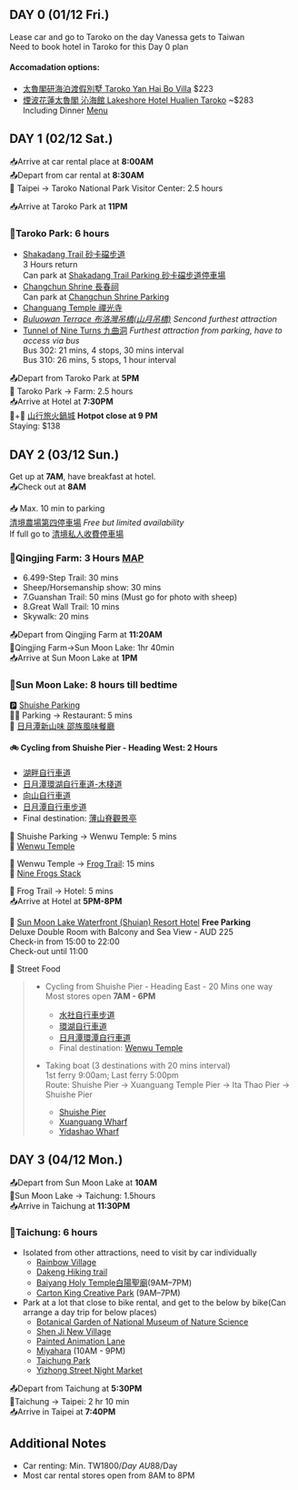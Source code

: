 ## DAY 0 (01/12 Fri.)  
Lease car and go to Taroko on the day Vanessa gets to Taiwan  
Need to book hotel in Taroko for this Day 0 plan  
#### Accomadation options: 
- [太魯閣研海泊渡假別墅 Taroko Yan Hai Bo Villa](https://maps.app.goo.gl/i9LtATgvPCJi6eez6) $223  
- [煙波花蓮太魯閣 沁海館 Lakeshore Hotel Hualien Taroko](https://maps.app.goo.gl/CRSURxhv953zv47j8) ~$283  
  Including Dinner [Menu](https://taroko.lakeshore.com.tw/wp-content/uploads/sites/145/2023/09/2023Q4%E5%B1%B1%E9%87%8E%E9%87%91%E9%A5%8C-%E8%8A%B1%E5%A4%AA%E8%B1%AA%E9%A5%97_compressed-%E5%B7%B2%E8%9E%8D%E5%90%88.pdf)  

## DAY 1 (02/12 Sat.)  

📥Arrive at car rental place at **8:00AM**  
📤Depart from car rental at **8:30AM**  
🚗 Taipei -> Taroko National Park Visitor Center: 2.5 hours

📥Arrive at Taroko Park at **11PM**
### 🎈Taroko Park: 6 hours  
- [Shakadang Trail 砂卡礑步道](https://www.google.com/maps/place/Shakadang+Trail/@24.1622069,121.6106231,16z/data=!4m6!3m5!1s0x34689b985a2388cf:0xdd64e8b10911fe28!8m2!3d24.1623323!4d121.613365!16s%2Fg%2F1tj1_8k7?entry=ttu)  
3 Hours return  
Can park at [Shakadang Trail Parking 砂卡礑步道停車場](https://www.google.com/maps/place/Shakadang+Trail+Parking/@24.161663,121.6127812,17z/data=!4m6!3m5!1s0x3468832911151947:0x486a57b5a7256b70!8m2!3d24.1615975!4d121.6129982!16s%2Fg%2F11hdngbjgh?entry=ttu)  
- [Changchun Shrine 長春祠](https://www.google.com/maps/place/Changchun+Shrine/@24.1613939,121.6044655,16z/data=!4m6!3m5!1s0x346882f3a5ef9ee9:0x220cca88a401de43!8m2!3d24.1604798!4d121.6036866!16s%2Fm%2F076w9r8?entry=ttu)  
Can park at [Changchun Shrine Parking](https://www.google.com/maps/place/Changchun+Shrine+Parking/@24.1613939,121.6044655,16z/data=!4m14!1m7!3m6!1s0x346882f3a5ef9ee9:0x220cca88a401de43!2sChangchun+Shrine!8m2!3d24.1604798!4d121.6036866!16s%2Fm%2F076w9r8!3m5!1s0x34688383c730e157:0x2b39c24c38dd1463!8m2!3d24.162525!4d121.6045976!16s%2Fg%2F11q3m8z4xx?entry=ttu)  
- [Changuang Temple 禪光寺](https://www.google.com/maps/place/Changuang+Temple/@24.159502,121.6033704,16.75z/data=!4m6!3m5!1s0x3468828d2c063039:0x7c9083300f9d0611!8m2!3d24.159292!4d121.6058535!16s%2Fg%2F1td406t3?entry=ttu)  
- [_Buluowan Terrace 布洛灣吊橋(山月吊橋)_](https://www.google.com/maps/place/Buluowan+Terrace/@24.1734784,121.5659985,16.5z/data=!4m14!1m7!3m6!1s0x346882845fc2e7ef:0xddd9fd85e0b0aa31!2sTaroko+National+Park!8m2!3d24.1939246!4d121.4906668!16zL20vMDI1YzNs!3m5!1s0x34688306679bce5b:0x776edb282da5ca81!8m2!3d24.1730194!4d121.5699615!16s%2Fg%2F12j86mg1_?entry=ttu)  _Sencond furthest attraction_  
- [Tunnel of Nine Turns 九曲洞](https://www.google.com/maps/place/Tunnel+of+Nine+Turns/@24.1716207,121.5261612,15.75z/data=!4m14!1m7!3m6!1s0x346882845fc2e7ef:0xddd9fd85e0b0aa31!2sTaroko+National+Park!8m2!3d24.1939246!4d121.4906668!16zL20vMDI1YzNs!3m5!1s0x3468849b7644de1f:0x4fa424dd84f551ac!8m2!3d24.1717158!4d121.5291839!16s%2Fg%2F1tf_qm4b?entry=ttu) _Furthest attraction from parking, have to access via bus_  
  Bus 302: 21 mins, 4 stops, 30 mins interval  
  Bus 310: 26 mins, 5 stops, 1 hour interval  


📤Depart from Taroko Park at **5PM**  
🚗 Taroko Park -> Farm: 2.5 hours  
📥Arrive at Hotel at **7:30PM**  
🛌+🍖 [山行旅火鍋城](https://www.agoda.com/en-gb/mountaintraveler_2/hotel/nantou-tw.html?finalPriceView=2&isShowMobileAppPrice=false&cid=1833981&numberOfBedrooms=&familyMode=false&adults=2&children=0&rooms=1&maxRooms=0&checkIn=2023-12-2&isCalendarCallout=false&childAges=&numberOfGuest=0&missingChildAges=false&travellerType=1&showReviewSubmissionEntry=false&currencyCode=AUD&isFreeOccSearch=false&isCityHaveAsq=false&los=1&searchrequestid=89323be9-e0d4-432a-9f10-3fbdf9e7ac51) **Hotpot close at 9 PM**  
Staying: $138


## DAY 2 (03/12 Sun.)
Get up at **7AM**, have breakfast at hotel.  
📤Check out at **8AM**

📥 Max. 10 min to parking  
[清境農場第四停車場](https://www.google.com/maps/@24.0590528,121.161468,17z/data=!3m1!4b1?entry=ttu) *Free but limited availability*  
If full go to [清境私人收費停車場](https://www.google.com/maps/place/%E6%B8%85%E5%A2%83%E7%A7%81%E4%BA%BA%E6%94%B6%E8%B2%BB%E5%81%9C%E8%BB%8A%E5%A0%B4/@24.0556283,121.1588732,17z/data=!3m1!4b1!4m6!3m5!1s0x3468c3c1ff976a35:0x33c3b697ef887aad!8m2!3d24.0556283!4d121.1614428!16s%2Fg%2F11shwxgvz2?entry=ttu)

### 🎈Qingjing Farm: 3 Hours [MAP](https://trevallog.com/wp-content/uploads/2016/01/cingjing-area-map-english-735x1525.jpg)

- 6.499-Step Trail: 30 mins
- Sheep/Horsemanship show: 30 mins 
- 7.Guanshan Trail: 50 mins (Must go for photo with sheep)
- 8.Great Wall Trail: 10 mins
- Skywalk: 20 mins

📤Depart from Qingjing Farm at **11:20AM**  
🚗Qingjing Farm->Sun Moon Lake: 1hr 40min  
📥Arrive at Sun Moon Lake at **1PM**

### 🎈Sun Moon Lake: 8 hours till bedtime

🅿 [Shuishe Parking](https://maps.app.goo.gl/iZZebWb9D1HK4eBC7)  
🚶‍♀️ Parking -> Restaurant: 5 mins  
🍖 [日月潭新山味 邵族風味餐廳](https://maps.app.goo.gl/pSvybtS3mCjPBZDp7)  

#### 🚲 Cycling from Shuishe Pier - Heading West: 2 Hours  
  - [湖畔自行車道](https://www.google.com/maps/place/%E6%B9%96%E7%95%94%E8%87%AA%E8%A1%8C%E8%BB%8A%E9%81%93/@23.8665922,120.9008962,17z/data=!3m1!4b1!4m6!3m5!1s0x3468d604e08819f3:0xc3742bec1b93d677!8m2!3d23.8665922!4d120.9034765!16s%2Fg%2F11g81c4042?entry=ttu)  
  - [日月潭環湖自行車道-木棧道](https://www.google.com/maps/place/%E6%97%A5%E6%9C%88%E6%BD%AD%E7%92%B0%E6%B9%96%E8%87%AA%E8%A1%8C%E8%BB%8A%E9%81%93-%E6%9C%A8%E6%A3%A7%E9%81%93/@23.8625514,120.9007105,17z/data=!3m1!4b1!4m6!3m5!1s0x3468d744752e7b5d:0x9a26f2e8ea2ac181!8m2!3d23.8625514!4d120.9032908!16s%2Fg%2F11t0w5jhpw?entry=ttu)  
  - [向山自行車道](https://www.google.com/maps/place/%E5%90%91%E5%B1%B1%E8%87%AA%E8%A1%8C%E8%BB%8A%E9%81%93/@23.852374,120.8970546,17z/data=!4m6!3m5!1s0x3468d5fc02525133:0x3456f2c82594ff6a!8m2!3d23.8526875!4d120.9016907!16s%2Fg%2F11bbrkt1gf?entry=ttu)  
  - [日月潭自行車步道](https://www.google.com/maps/place/%E6%97%A5%E6%9C%88%E6%BD%AD%E8%87%AA%E8%A1%8C%E8%BB%8A%E6%AD%A5%E9%81%93/@23.852374,120.8970546,17z/data=!3m1!4b1!4m6!3m5!1s0x3468d5fbff4d3aab:0x5c098864fc077fb0!8m2!3d23.8523741!4d120.9019202!16s%2Fg%2F11cn5x9b0d?entry=ttu)  
  - Final destination: [薄山脊觀景亭](https://www.google.com/maps/place/%E8%96%84%E5%B1%B1%E8%84%8A%E8%A7%80%E6%99%AF%E4%BA%AD/@23.8372641,120.9049409,1759m/data=!3m1!1e3!4m6!3m5!1s0x3468d5607cc86a5f:0xe0560b8a878e807e!8m2!3d23.8361024!4d120.9079682!16s%2Fg%2F11h2btzvgn?entry=ttu)  

🚗 Shuishe Parking -> Wenwu Temple: 5 mins  
🎈 [Wenwu Temple](https://www.google.com/maps/place/Wenwu+Temple/@23.8663208,120.9183049,2957m/data=!3m1!1e3!4m6!3m5!1s0x3468d668e2f4582b:0xfd1f9cd4796180f0!8m2!3d23.8699678!4d120.9275511!16s%2Fm%2F011l1nwr?entry=ttu)  

🚗 Wenwu Temple -> [Frog Trail](https://maps.app.goo.gl/KsMpAq4W45WaxpnR8): 15 mins  
🎈 [Nine Frogs Stack](https://maps.app.goo.gl/8dTBL8XCrmQb7LLC8)  

🚗 Frog Trail -> Hotel: 5 mins  
📥Arrive at Hotel at **5PM-8PM**  

🛌 [Sun Moon Lake Waterfront (Shuian) Resort Hotel](https://maps.app.goo.gl/Z7bFfZFsyBo7hvYr7) **Free Parking**  
  Deluxe Double Room with Balcony and Sea View - AUD 225  
  Check-in from 15:00 to 22:00  
  Check-out until 11:00

🍖 Street Food  


> - Cycling from Shuishe Pier - Heading East - 20 Mins one way  
>   Most stores open **7AM - 6PM**  
>   - [水社自行車步道](https://www.google.com/maps/place/%E6%B0%B4%E7%A4%BE%E8%87%AA%E8%A1%8C%E8%BB%8A%E6%AD%A5%E9%81%93/@23.8703387,120.9178114,879m/data=!3m1!1e3!4m6!3m5!1s0x3468d614d283d74f:0x8dc8cf6b03a67cda!8m2!3d23.8720957!4d120.918627!16s%2Fg%2F11dxkb4vz8?entry=ttu)  
>   - [環湖自行車道](https://www.google.com/maps/place/%E7%92%B0%E6%B9%96%E8%87%AA%E8%A1%8C%E8%BB%8A%E9%81%93/@23.8659539,120.9180123,15z/data=!4m14!1m7!3m6!1s0x3468d604e08819f3:0xc3742bec1b93d677!2z5rmW55WU6Ieq6KGM6LuK6YGT!8m2!3d23.8665922!4d120.9034765!16s%2Fg%2F11g81c4042!3m5!1s0x3468d66a383a7ee7:0xb25e2d5503421946!8m2!3d23.8724524!4d120.9232206!16s%2Fg%2F11dyx9nrjv?entry=ttu)  
>   - [日月潭環潭自行車道](https://www.google.com/maps/place/%E6%97%A5%E6%9C%88%E6%BD%AD%E7%92%B0%E6%BD%AD%E8%87%AA%E8%A1%8C%E8%BB%8A%E9%81%93/@23.8504237,120.9112349,14.25z/data=!4m14!1m7!3m6!1s0x3468d604e08819f3:0xc3742bec1b93d677!2z5rmW55WU6Ieq6KGM6LuK6YGT!8m2!3d23.8665922!4d120.9034765!16s%2Fg%2F11g81c4042!3m5!1s0x3468d668be29ecd1:0x3f760550b36e88a6!8m2!3d23.8691704!4d120.9290252!16s%2Fg%2F11bbrgklwj?entry=ttu)  
>   - Final destination: [Wenwu Temple](https://www.google.com/maps/place/Wenwu+Temple/@23.8663208,120.9183049,2957m/data=!3m1!1e3!4m6!3m5!1s0x3468d668e2f4582b:0xfd1f9cd4796180f0!8m2!3d23.8699678!4d120.9275511!16s%2Fm%2F011l1nwr?entry=ttu)  
>  
> - Taking boat (3 destinations with 20 mins interval)  
 1st ferry 9:00am; Last ferry 5:00pm  
 Route: Shuishe Pier → Xuanguang Temple Pier → Ita Thao Pier → Shuishe Pier  
>   - [Shuishe Pier](https://www.google.com/maps/place/Shuishe+Pier/@23.8642383,120.9100815,370m/data=!3m1!1e3!4m6!3m5!1s0x3468d60e69b75dbb:0x85d0af32b950269a!8m2!3d23.8645269!4d120.9117702!16s%2Fg%2F11ghnfrmx_?entry=ttu)  
>   - [Xuanguang Wharf](https://www.google.com/maps/place/Xuanguang+Wharf/@23.8527751,120.9124718,261m/data=!3m1!1e3!4m6!3m5!1s0x3468d5e181be37d3:0xa79f94edc19821c5!8m2!3d23.85267!4d120.91331!16s%2Fg%2F1tj7bsww?entry=ttu)  
>   - [Yidashao Wharf](https://www.google.com/maps/place/Yidashao+Wharf/@23.8496832,120.9283149,185m/data=!3m1!1e3!4m6!3m5!1s0x3468d5d8258e9079:0xe86b0affb90fd618!8m2!3d23.84974!4d120.92967!16s%2Fg%2F11f6155lxq?entry=ttu)  



## DAY 3 (04/12 Mon.)

📤Depart from Sun Moon Lake at **10AM**  
🚗Sun Moon Lake -> Taichung: 1.5hours  
📥Arrive in Taichung at **11:30PM** 

### 🎈Taichung: 6 hours
- Isolated from other attractions, need to visit by car individually  
  - [Rainbow Village](https://www.google.com/maps/place/%E5%BD%A9%E8%99%B9%E7%9C%B7%E6%9D%91/@24.1337201,120.6072688,1014m/data=!3m2!1e3!4b1!4m6!3m5!1s0x34693e87f82595db:0x9a8836cb8c007336!8m2!3d24.1337152!4d120.6098437!16s%2Fg%2F11cls6p_by?entry=ttu)
  - [Dakeng Hiking trail](https://maps.app.goo.gl/TdKvbgkTVEA8cDSo7) 
  - [Baiyang Holy Temple白陽聖廟](https://maps.app.goo.gl/mmsHHXDhnAqEr4HJ8)(9AM–7PM)    
  - [Carton King Creative Park](https://www.google.com/maps/place/Carton+King+Creative+Park/@24.1781841,120.7364819,1013m/data=!3m2!1e3!4b1!4m6!3m5!1s0x34691846c6f84665:0xc6396f0974ae0c46!8m2!3d24.1781792!4d120.7390568!16s%2Fg%2F1tgcvt65?entry=ttu) (9AM–7PM)
- Park at a lot that close to bike rental, and get to the below by bike(Can arrange a day trip for below places)  
  - [Botanical Garden of National Museum of Nature Science](https://www.google.com/maps/place/Botanical+Garden+of+National+Museum+of+Nature+Science/@24.1581206,120.6656028,1013m/data=!3m2!1e3!4b1!4m6!3m5!1s0x34693d78069134cb:0xd440a632b89ece36!8m2!3d24.1581157!4d120.6681777!16s%2Fg%2F155q0z00?entry=ttu)  
  - [Shen Ji New Village](https://www.google.com/maps/place/Shen+Ji+New+Village/@24.1446354,120.6597654,1014m/data=!3m2!1e3!4b1!4m6!3m5!1s0x34693dcc7e850e61:0xb9353172c42cfa58!8m2!3d24.1446305!4d120.6623403!16s%2Fg%2F11g2qr8g6r?entry=ttu)  
  - [Painted Animation Lane](https://www.google.com/maps/place/Painted+Animation+Lane/@24.1383556,120.6678707,1014m/data=!3m2!1e3!4b1!4m6!3m5!1s0x34693d095d59f337:0x3f1324595b71954c!8m2!3d24.1383507!4d120.6704456!16s%2Fg%2F11b7hytqvx?entry=ttu)  
  - [Miyahara](https://www.google.com/maps/place/Miyahara/@24.1378327,120.6809803,1014m/data=!3m3!1e3!4b1!5s0x34693d147a1b38c3:0xab27197e886f0628!4m6!3m5!1s0x346e90a75d09b2f9:0x46f404b3540f5b06!8m2!3d24.1378278!4d120.6835552!16s%2Fg%2F11cn2_fp_1?entry=ttu) (10AM - 9PM)  
  - [Taichung Park](https://www.google.com/maps/place/Taichung+Park/@24.1448234,120.6819013,1014m/data=!3m2!1e3!4b1!4m6!3m5!1s0x34693d6b9b1624e5:0x104e57f0c891d03b!8m2!3d24.1448185!4d120.6844762!16s%2Fm%2F0fqndf5?entry=ttu)  
  - [Yizhong Street Night Market](https://www.google.com/maps/place/Yizhong+Street+Night+Market/@24.1479441,120.6795927,1013m/data=!3m2!1e3!4b1!4m6!3m5!1s0x34693d688e719879:0x79ccdb5926a580bb!8m2!3d24.1479393!4d120.6844636!16s%2Fg%2F11c58mhf6c?entry=ttu)  

📤Depart from Taichung at **5:30PM**  
🚗Taichung -> Taipei: 2 hr 10 min  
📥Arrive in Taipei at **7:40PM**  
  
  
## Additional Notes
- Car renting: Min. TW$1800/Day  ~AU$88/Day
- Most car rental stores open from 8AM to 8PM
